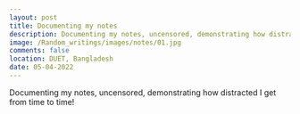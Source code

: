 ```yaml
---
layout: post
title: Documenting my notes 
description: Documenting my notes, uncensored, demonstrating how distracted I get from time to time!
image: /Random_writings/images/notes/01.jpg
comments: false
location: DUET, Bangladesh
date: 05-04-2022
---
```


Documenting my notes, uncensored, demonstrating how distracted I get from time to time!

<img src="/Random_writings/images/notes/07.jpg" alt="">
<img src="/Random_writings/images/notes/12.jpg" alt="">
<img src="/Random_writings/images/notes/11.jpg" alt="">
<img src="/Random_writings/images/notes/10.jpg" alt="">
<img src="/Random_writings/images/notes/09.jpg" alt="">
<img src="/Random_writings/images/notes/08.jpg" alt="">
<img src="/Random_writings/images/notes/06.jpg" alt="">
<img src="/Random_writings/images/notes/05.jpg" alt="">
<img src="/Random_writings/images/notes/04.jpg" alt="">
<img src="/Random_writings/images/notes/03.jpg" alt="">
<img src="/Random_writings/images/notes/02.jpg" alt="">
<img src="/Random_writings/images/notes/01.jpg" alt="">

